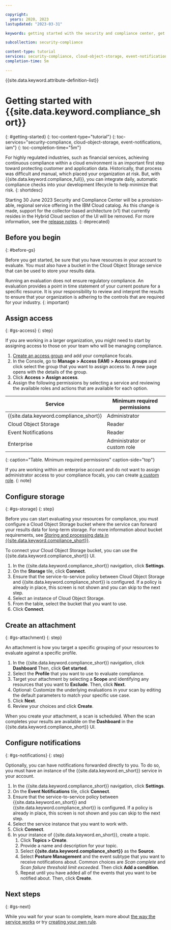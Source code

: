 ```yaml
---

copyright:
  years: 2020, 2023
lastupdated: "2023-03-31"

keywords: getting started with the security and compliance center, get started, security, compliance

subcollection: security-compliance

content-type: tutorial
services: security-compliance, cloud-object-storage, event-notifications, iam
completion-time: 5m

---
```


{{site.data.keyword.attribute-definition-list}}

# Getting started with {{site.data.keyword.compliance_short}}
{: #getting-started}
{: toc-content-type="tutorial"}
{: toc-services="security-compliance, cloud-object-storage, event-notifications, iam"}
{: toc-completion-time="5m"}

For highly regulated industries, such as financial services, achieving continuous compliance within a cloud environment is an important first step toward protecting customer and application data. Historically, that process was difficult and manual, which placed your organization at risk. But, with {{site.data.keyword.compliance_full}}, you can integrate daily, automatic compliance checks into your development lifecycle to help minimize that risk.
{: shortdesc}



Starting 30 June 2023 Security and Compliance Center will be a provision-able, regional service offering in the IBM Cloud catalog. As this change is made, support for the collector-based architecture (v1) that currently resides in the Hybrid Cloud section of the UI will be removed. For more information, see the [release notes](/docs/security-compliance?topic=security-compliance-releases).
{: deprecated}



## Before you begin
{: #before-gs}

Before you get started, be sure that you have resources in your account to evaluate. You must also have a bucket in the Cloud Object Storage service that can be used to store your results data.

Running an evaluation does not ensure regulatory compliance. An evaluation provides a point in time statement of your current posture for a specific resource. It is your responsibility to review and interpret the results to ensure that your organization is adhering to the controls that are required for your industry. 
{: important}


## Assign access
{: #gs-access}
{: step}

If you are working in a larger organization, you might need to start by assigning access to those on your team who will be managing compliance. 

1. [Create an access group](/docs/account?topic=account-groups#create_ag) and add your compliance focals.
2. In the Console, go to **Manage > Access (IAM) > Access groups** and click select the group that you want to assign access to. A new page opens with the details of the group.
3. Click **Access > Assign access**.
4. Assign the following permissions by selecting a service and reviewing the available roles and actions that are available for each option.

| Service | Minimum required permissions |
|---------|----------------------|
| {{site.data.keyword.compliance_short}} | Administrator |
| Cloud Object Storage | Reader |
| Event Notifications | Reader |
| Enterprise | Administrator or custom role |
{: caption="Table. Minimum required permissions" caption-side="top"}

If you are working within an enterprise account and do not want to assign administrator access to your compliance focals, you can create [a custom role](/docs/security-compliance?topic=security-compliance-assign-roles).
{: note}


## Configure storage
{: #gs-storage}
{: step}

Before you can start evaluating your resources for compliance, you must configure a Cloud Object Storage bucket where the service can forward your results data for long-term storage. For more information about bucket requirements, see [Storing and processing data in {{site.data.keyword.compliance_short}}](/docs/security-compliance?topic=security-compliance-storage).

To connect your Cloud Object Storage bucket, you can use the {{site.data.keyword.compliance_short}} UI.

1. In the {{site.data.keyword.compliance_short}} navigation, click **Settings**.
2. On the **Storage** tile, click **Connect**.
3. Ensure that the service-to-service policy between Cloud Object Storage and {{site.data.keyword.compliance_short}} is configured. If a policy is already in place, this screen is not shown and you can skip to the next step. 
4. Select an instance of Cloud Object Storage.
5. From the table, select the bucket that you want to use.
6. Click **Connect**.


## Create an attachment
{: #gs-attachment}
{: step}

An attachment is how you target a specific grouping of your resources to evaluate against a specific profile.

1. In the {{site.data.keyword.compliance_short}} navigation, click **Dashboard** Then, click **Get started**.
2. Select the **Profile** that you want to use to evaluate compliance.
3. Target your attachment by selecting a **Scope** and identifying any resources that you want to **Exclude**. Then, click **Next**.
4. Optional: Customize the underlying evaluations in your scan by editing the default parameters to match your specific use case.
5. Click **Next**.
8. Review your choices and click **Create**.

When you create your attachment, a scan is scheduled. When the scan completes your results are available on the **Dashboard** in the {{site.data.keyword.compliance_short}} UI.



## Configure notifications
{: #gs-notifications}
{: step}

Optionally, you can have notifications forwarded directly to you. To do so, you must have an instance of the {{site.data.keyword.en_short}} service in your account.

1. In the {{site.data.keyword.compliance_short}} navigation, click **Settings**.
2. On the **Event Notifications** tile, click **Connect**.
3. Ensure that the service-to-service policy between {{site.data.keyword.en_short}} and {{site.data.keyword.compliance_short}} is configured. If a policy is already in place, this screen is not shown and you can skip to the next step.
4. Select the service instance that you want to work with.
5. Click **Connect**. 
6. In your instance of {{site.data.keyword.en_short}}, create a topic.
	1. Click **Topics > Create**.
	2. Provide a name and description for your topic.
	3. Select **{{site.data.keyword.compliance_short}}** as the **Source**.
	4. Select **Posture Management** and the event subtype that you want to receive notifications about. Common choices are *Scan complete* and *Scan failure threshold limit exceeded*. Then click **Add a condition**.
	5. Repeat until you have added all of the events that you want to be notified about. Then, click **Create**.



## Next steps
{: #gs-next}

While you wait for your scan to complete, learn more about [the way the service works](/docs/security-compliance?topic=security-compliance-posture-management) or try [creating your own rule](/docs/security-compliance?topic=security-compliance-rules-define).


